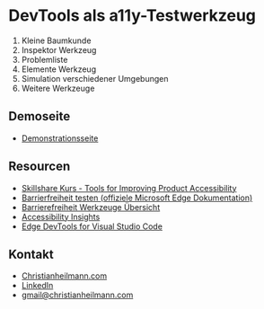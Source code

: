 # DevTools als a11y-Testwerkzeug

1. Kleine Baumkunde
1. Inspektor Werkzeug
1. Problemliste
1. Elemente Werkzeug
1. Simulation verschiedener Umgebungen
1. Weitere Werkzeuge

## Demoseite

* [Demonstrationsseite](https://microsoftedge.github.io/Demos/devtools-a11y-testing/)


## Resourcen

* [Skillshare Kurs - Tools for Improving Product Accessibility](https://skl.sh/3eCFWRR)
* [Barrierfreiheit testen (offiziele Microsoft Edge Dokumentation)](https://learn.microsoft.com/en-us/microsoft-edge/devtools-guide-chromium/accessibility/accessibility-testing-in-devtools)
* [Barrierefreiheit Werkzeuge Übersicht](https://learn.microsoft.com/en-us/microsoft-edge/devtools-guide-chromium/accessibility/reference)
* [Accessibility Insights](https://accessibilityinsights.io/)
* [Edge DevTools for Visual Studio Code](https://aka.ms/devtools-for-code/)

## Kontakt

* [Christianheilmann.com](https://christianheilmann.com)
* [LinkedIn](https://www.linkedin.com/in/christianheilmann/)
* [gmail@christianheilmann.com](mailto:gmail@christianheilmann.com)




